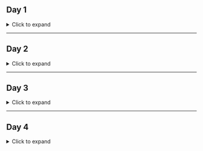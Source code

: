 ## Day 1

<details>

<summary> Click to expand </summary>

1. What is AWS RDS?
	- Stands for Amazon Web service Relational Database Service. Allows you to host databased on the "cloud". Amazon provides the server that you can host your database on, and you can set permissions on who and how it can be accessed. 
	
2. What is AWS EC2?
	- Stands for Elastic Compute Cloud. The 2 in EC2 stans for the 2 c's, not the second iteration of "EC". A service provided by Amazon that allows us to rent a server that we may run application on. Technically, we could run 
	anything we like on here, including a database. For our purposes in the scope of this curriculum, it will be used to run webservers/webservices. 
	
3. What is AWS S3?
	- S3 stands for Simple Storage Service. Again, 3 stands for the 3 s's. Used for storing data objects, such as HTML documents. For our purposes, we will be primarily using it to store our frontend (HTML, CSS, and JS files) 
	
4. How do we create an EC2 instance?
	- In our AWS account, simple go to EC2 page, and select create new instance. We should configure a few setting, like our security group/inbound rules. Unless you know what youre doing, just go with the default/free tier options. 
	
5. What is the purpose of setting inbound rules for a security group?
	- To control who can connect to our EC2 instance. Right now, we don't really have anything important on there, so we just allow anyone to connect in order to simplify the set up process. But if we were to be running a real
	web server, we would need to properly configure access to our EC2. 
	
6. How do we connect to our EC2 instance?
	- We can SSH into it. I like to use a service called [putty](https://www.putty.org/), which allows me to save details and security settings for different SSH sessions. Easier than configuring the config files and remembering
	what names I associated with each SSH host, I think. 
	- SSH is a protocol that allows us to remotely connect to different computers/servers. [Additional reading](https://en.wikipedia.org/wiki/Secure_Shell) if youre interested. [obligatory computerphile video](https://www.youtube.com/watch?v=ORcvSkgdA58&t=94s&ab_channel=Computerphile)
	
7. What is the purpose of the .pem file?
	- I'm a little shakey on what exactly the pem file is, but I believe we need it saved on our local machine because it provides security certifications and what not when we SSH to our AWS EC2 instance. Without it, (I assume)
	AWS/EC2 wouldn't be able to vertify our identity. 
	
8. What command do we use to run a .jar file as a Java application?
	- java jar application-name.jar

</details>

---

## Day 2

<details>

<summary> Click to expand </summary>

1. What are the first 3 steps in setting up Selenium?
	- Include Selenium Java as a dependecy in our POM.xml file
	- Download the appropraite chromedriver (really you could download any web browser driver, but in our cohort we'll be using chrome so, download the chromedriver)
	- Provide the location of the chromedriver.exe file within your local system System.setProperty("Webdriver.chrome.driver", "C:/whereverthefileis/chromedriver.exe")
	- Instantiate the webdriver WebDriver driver = new ChromeDriver(); 
	- Navigate to the website you want to access driver.get("http://website.com")
		* Yea I know, 5 steps, but thats what was listed in the notes and its not wrong. Just consider the last two as bonus steps

2. What Selenium locators are there?
	- I mean theres a lot...we have...
	- Standard (easy) locators 
		* name
		* Id
		* class
		* tag name 
		* link text
		* partial link text
		* I'm sure theres more...[Heres some documentation](https://www.tutorialspoint.com/selenium/selenium_locators.htm)
	- Xpath (hard) locators
	- CSS locators
	
3. What common CSS selectors are there? How can we use Selenium's By.cssSelector locator to locate elements with these CSS selectors?
	- Id: driver.findElement(By.cssSelector("#firstname"));
	- Class: driver.findElement(By.cssSelector(".firstname"));
	- Tag: driver.findElement(By.cssSelector("div"));
	- Descendant: driver.findElement(By.cssSelector("div p"));
	- Attribute: driver.findElement(By.cssSelector("div[attribute = 'value']"));
	
4. What is XPath?
	- An alternative way to find elements in an HTML webpage or DOM. Specified the path from the top of the document all the way to the target
	element. Similar to the path of files on your computer, but for web element on a page. 
		* html/body/div[1]/p[1] <- travels from the top of the document, to the html element, body element, the first div element, to the first p element. 
		
5. What is the difference between absolute XPath and relative XPath?
	- Absoulte Xpath spells out the complete path of the element you are trying to reach, similar to the example in the previous question
	- Relative Xpath allows you to skip spelling out the entire path of an element, and instead specify the partial path of an element you want to find
		* for example: //p[1] will select the first p element in the document
		
6. What is the Chropath plugin and how does it help us determine if the CSS selector or XPath selectors we are writing are valid or not?
	- It is a browser extension that will display the Xpath or CSS selector for whatever element you select in a web page. 
	
7. What is the purpose of a wait when using Selenium?
	- In order to give the JavaScript embedded within a web page time to resolve a method. If we are testing something in a webpage that has 
	results that are delivered by JavaScript, it will take time for those result to appear. At least, much longer than it would take to retrieve
	them. Therefore, we instruct selenium to wait until those results appear. Otherwise, selenium wouldn't be able to locate the results, and 
	would throw an exception. 
	
8. What 2 types of waits are there?
	- Implicit wait
	- Explicit wait
	
9. What is the difference between an implicit and explicit wait?
	- An implicit wait is a method/selenium preference that is called once at the beginning of the selenium test. It will cause all subsequant 
	selenium methods to wait for the element it is dependent on finding to appear, if it doesn't exist. 
	- Explicit wait must be defined for every selenium method that we want to wait. Because we must define it each time we want something to wait,
	it can be easier to understand what is happening within our code (self commenting) 
	
10. Which type of wait is preferable to use? Why?
	- Explicit wait, as it is more obvious what is going on to someone who is reading our code. It is self commenting (meaning we dont have to 
	make comments to explain what is happening in our code, its just kind of obvious). 
	
11. What is the page object model, what is its benefits, and how do we use it with Selenium?
	- It is a class that is primarily used in selenium testing. It is a class that stores all the xpath/css locator locations for various elements
	within a web page. This makes it easier to access these element in later tests, as we can just reference the class we created. It also makes 
	it easier to update our testing if locations change within a webpage, since we just need to change a few lines of code within our class, instead
	of having to update locators in ALL of our test methods.

</details>

---

## Day 3

<details> 

<summary> Click to expand </summary> 

1. What is BDD?
	- Stands for Behavior Driven Development. A way of approaching development by first setting out all the intended behaviors of an application. 
	Somewhat similar to user stories in AGILE. Allows for bridging the gap between development and other, non-technical parties. 
	- TDD is a part of BDD. 
	
2. What is TDD?
	- Stands for Test Driven Development. Designing the tests for an application first, then developing in order to pass these tests. 
	
3. What does it mean for BDD to be a superset of TDD?
	- It means that TDD naturally follows BDD. If you follow Behavior Driven Development, then it naturally flows into following Test Driven Development. 
	They compliment each other significantly. TDD is a part of BDD. 
	
4. How do we approach development of a feature for an application when utilizing BDD?
	- First, we define what features of our application we should have, and how they should work, in plain english. 
	- Then we follow the traditional steps of TDD, writing tests for these features/scenarios
	- Lastly, we develope our application, focusing on developing the features set out, with the goal of passing all the tests we defined earlier. 
	
5. What are the benefits of BDD?
	- Very easy to develope tests from the given scenarios
	- Allows for easier understanding of what the application can/should do, for both technical and non-technical parties.
	
6. Cucumber is a BDD framework. What 3 types of files are important to write and execute tests with Cucumber?
	- feature files
	- glue code/testing methods
	- testRunner
	
7. What is a feature file?
	- This is a file that defines an intended feature of our application, as well as all possible scenarios related to its functionality
	
8. What is a glue code/step definition file?
	- These are methods that are derived from our feature files. Extensions like Cucumber automatically generate gluecode that we can then
	use to develope test steps to be used in E2E testing of our features. 
	
9. What is the purpose of the Test Runner class?
	- This is a simple method/class that Junit can use to actually run all the test steps we've defined. 
	
10. What plugin do we need to install to Spring Tool Suite / Eclipse for running our feature files to generate the gluecode snippets?
	- Cucumber
	
11. What english-like language does Cucumber use when we define the feature files?
	- Gherkin 
	
12. What step keywords does Gherkin utilize for Scenarios?
	- Feature: for the overall feature we intend (sorry, just read the question closer and it says "Step keywords" and not just "Keywords", but these
	first two keywords are good to know anyways so I'm leaving them here)
	- Scenario: for an individual scenario/case that we expect to encounter in the use of a feature. Can be a positive or negative case
	- Given, When, And, But, Then: keywords used to define the conditions, the different individual steps taken in a scenario, 
	and the expected result

13. Write an example of a scenario using Given ... When ... Then (And and But can also be used) for the calculator app
	- ```Scenario: Add
			Given I am at the calculator app page
			When I input 5 into the left number field
			And I input 10 into the right number field
			And I click the add button
			Then I should see a result equal to 15
			```
			
14. What types of parameterization does Cucumber support?
	- Passing parameters inline 
	- Passing parameters as a table
	- Defining a scenario outline, which will run multiple times for each row of data within a table
	
15. What is inline parameterization?
	- Passing an argument directly from within the scenario definition
	
16. What is table parameterization
	- Defining the scenario, and then creating a table of variables and values afterwards

17. What is scenario outline parameterization?
	- Using a table, make the scenario run multiple times with different data

</details> 

---

## Day 4

<details> 

<summary> Click to expand </summary> 

1. What is the difference between Cucumber, Selenium, and JUnit 5? How would you describe each of these technologies? How do we use them together?
	- Cucumber: 
2. If we have only one feature file with 4 scenarios defined in it (scenario 1 has 5 steps, scenario 2 has 4 steps, scenario 3 has 4 steps, and scenario 4 has 3 steps), and then use our TestRunner file and run as JUnit test, how many tests does JUnit consider that as?
3. Refer to the `add.feature` file [at this LINK HERE](https://github.com/211018jwa/training/blob/main/week-5/day-4/calculator-e2e-bdd-testing/src/test/java/com/revature/features/add.feature#L3-L25). Note how each of the 4 scenarios (test) has the same step, `Given I am at the calculator page`. Is there a single "step definition" in the gluecode file or multiple step definitions for this?
    - The question above is to get you thinking about the fact that you can re-use the same step in multiple scenarios in your feature files. But, the step definition/implementation itself (a method) will be a single one in the gluecode file. 
    - [example here](https://github.com/211018jwa/training/blob/main/week-5/day-4/calculator-e2e-bdd-testing/src/test/java/com/revature/tests/ArithmeticTest.java#L17-L24)
	
</summary> 
	
---

## Day 5

<details> 

<summary> Click to expand </summary>

1. How does Agile and DevOps work together in software development?
2. There are three fundamental principles underpinning Agile combined with DevOps known as CI/CD. What is continuous integration, continuous delivery, and continuous deployment?
3. What is a Git branch?
4. When developing a new feature, should we be working directly in the `main`/`master` branch? If no, what should we do instead?
5. Why should code be constantly merged together?
6. Ensuring that the `main`/`master` branch is consistently in a "deliverable" state is important. What does it mean for it to be in a deliverable state? How can setting up a Github actions workflow like we saw during demos help to provide a metric on being "deliverable"?
7. What is Jenkins?
8. What is a Jenkins continuous delivery pipeline?
9. How can we use Jenkins to deploy an application "at the touch of a button"? Is this continuous delivery or continuous deployment?
10. How can we then completely automate Jenkins to automatically build and deploy our application whenever the `main`/`master` branch on Github changes? Is this continuous delivery or continuous deployment?
11. What is the difference between a development, test, pre-prod, and prod environment in relation to testing?
12. With regards to http sessions, how does the server identify who the client is when they send requests? What does the client need to possess and send along with the http request? (hint: starts with a c)
13. We can set an attribute such as `currentuser` to a particular http session along with an object such as a `User` object like in the http session demo. How can this help us out with regards to protecting endpoints and tracking who is logged in?

</details> 
